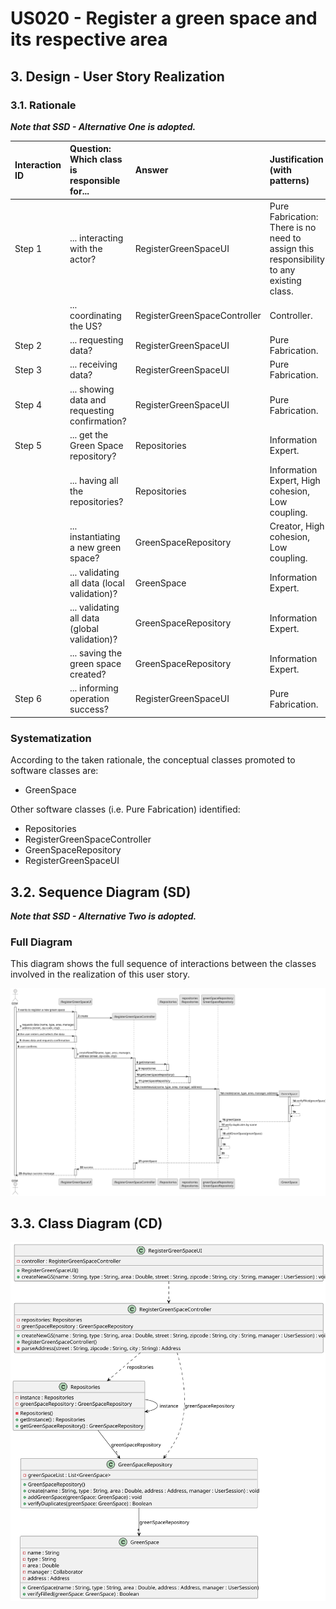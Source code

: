 # US020 - Register a green space and its respective area

## 3. Design - User Story Realization 

### 3.1. Rationale

_**Note that SSD - Alternative One is adopted.**_


| Interaction ID | Question: Which class is responsible for...   | Answer                       | Justification (with patterns)                                                           |
|:---------------|:----------------------------------------------|:-----------------------------|:----------------------------------------------------------------------------------------|
| Step 1         | ... interacting with the actor?               | RegisterGreenSpaceUI         | Pure Fabrication: There is no need to assign this responsibility to any existing class. |
|                | ... coordinating the US?                      | RegisterGreenSpaceController | Controller.                                                                             |
| Step 2         | ... requesting data?                          | RegisterGreenSpaceUI         | Pure Fabrication.                                                                       |
| Step 3         | ... receiving data?                           | RegisterGreenSpaceUI         | Pure Fabrication.                                                                       |
| Step 4         | ... showing data and requesting confirmation? | RegisterGreenSpaceUI         | Pure Fabrication.                                                                       |
| Step 5         | ... get the Green Space repository?           | Repositories                 | Information Expert.                                                                     |
|                | ... having all the repositories?              | Repositories                 | Information Expert, High cohesion, Low coupling.                                        |
|                | ... instantiating a new green space?          | GreenSpaceRepository         | Creator, High cohesion, Low coupling.                                                   |
|                | ... validating all data (local validation)?   | GreenSpace                   | Information Expert.                                                                     | 
|                | ... validating all data (global validation)?  | GreenSpaceRepository         | Information Expert.                                                                     | 
|                | ... saving the green space created?           | GreenSpaceRepository         | Information Expert.                                                                     |
| Step 6         | ... informing operation success?              | RegisterGreenSpaceUI         | Pure Fabrication.                                                                       |

### Systematization ##

According to the taken rationale, the conceptual classes promoted to software classes are: 

* GreenSpace


Other software classes (i.e. Pure Fabrication) identified: 

* Repositories
* RegisterGreenSpaceController
* GreenSpaceRepository
* RegisterGreenSpaceUI



## 3.2. Sequence Diagram (SD)

_**Note that SSD - Alternative Two is adopted.**_

### Full Diagram

This diagram shows the full sequence of interactions between the classes involved in the realization of this user story.

![Sequence Diagram - Full](svg/us020-sequence-diagram-full.svg)

## 3.3. Class Diagram (CD)

![Class Diagram](svg/us020-class-diagram.svg)